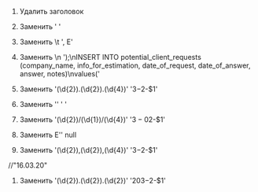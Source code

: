 1. Удалить заголовок

1. Заменить
'
\'

1. Заменить
\t
', E'

1. Заменить
\n
');\nINSERT INTO potential_client_requests (company_name, info_for_estimation, date_of_request, date_of_answer, answer, notes)\nvalues('

1. Заменить
'(\d{2})\.(\d{2})\.(\d{4})'
'$3-$2-$1'

1. Заменить
\''
\' '

1. Заменить
'(\d{2})\/(\d{1})\/(\d{4})'
'$3-0$2-$1'

1. Заменить
E''
null


1. Заменить
'(\d{2}),(\d{2}),(\d{4})'
'$3-$2-$1'

//"16.03.20"
1. Заменить
'(\d{2})\.(\d{2})\.(\d{2})'
'20$3-$2-$1'